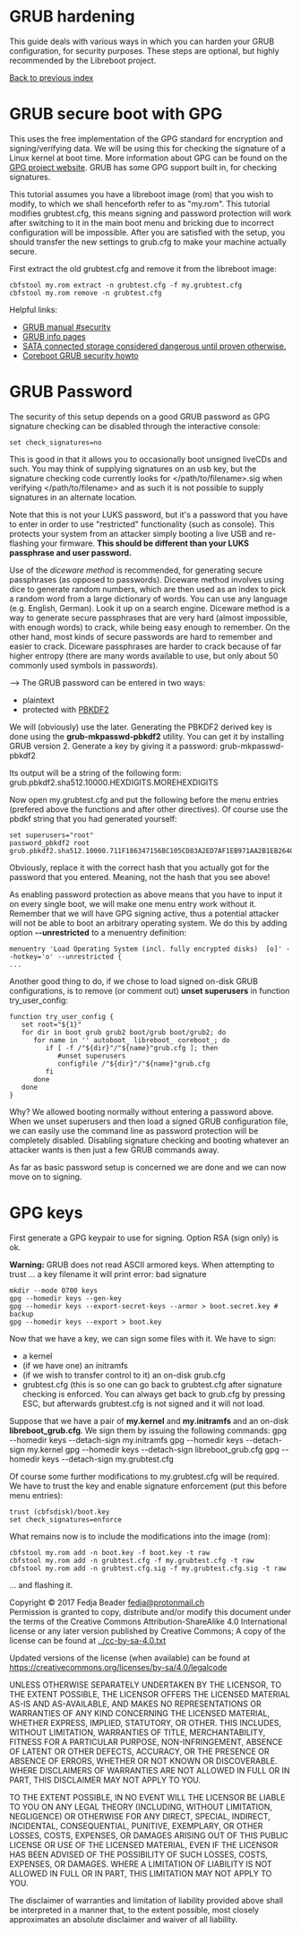 
GRUB hardening
==============

This guide deals with various ways in which you can harden your GRUB
configuration, for security purposes. These steps are optional, but
highly recommended by the Libreboot project.

[Back to previous index](./)



GRUB secure boot with GPG
=========================

This uses the free implementation of the GPG standard for encryption and
signing/verifying data. We will be using this for checking the signature
of a Linux kernel at boot time. More information about GPG can be found
on the [GPG project website](https://www.gnu.org/software/gnupg/). GRUB
has some GPG support built in, for checking signatures.

This tutorial assumes you have a libreboot image (rom) that you wish to
modify, to which we shall henceforth refer to as "my.rom". This
tutorial modifies grubtest.cfg, this means signing and password
protection will work after switching to it in the main boot menu and
bricking due to incorrect configuration will be impossible. After you
are satisfied with the setup, you should transfer the new settings to
grub.cfg to make your machine actually secure.

First extract the old grubtest.cfg and remove it from the libreboot
image:

    cbfstool my.rom extract -n grubtest.cfg -f my.grubtest.cfg
    cbfstool my.rom remove -n grubtest.cfg

Helpful links:

-   [GRUB manual
    \#security](https://www.gnu.org/software/grub/manual/html_node/Security.html#Security)
-   [GRUB info
    pages](http://git.savannah.gnu.org/cgit/grub.git/tree/docs/grub.texi)
-   [SATA connected storage considered dangerous until proven
    otherwise.](https://libreboot.org/faq/#firmware-hddssd)
-   [Coreboot GRUB security
    howto](https://www.coreboot.org/GRUB2#Security)



GRUB Password
=============

The security of this setup depends on a good GRUB password as GPG
signature checking can be disabled through the interactive console:

    set check_signatures=no

This is good in that it allows you to occasionally boot unsigned liveCDs
and such. You may think of supplying signatures on an usb key, but the
signature checking code currently looks for
</path/to/filename>.sig when verifying </path/to/filename>
and as such it is not possible to supply signatures in an alternate
location.

Note that this is not your LUKS password, but it's a password that you
have to enter in order to use "restricted" functionality (such as
console). This protects your system from an attacker simply booting a
live USB and re-flashing your firmware. **This should be different than
your LUKS passphrase and user password.**

Use of the *diceware method* is recommended, for generating secure
passphrases (as opposed to passwords). Diceware method involves using
dice to generate random numbers, which are then used as an index to pick
a random word from a large dictionary of words. You can use any language
(e.g. English, German). Look it up on a search engine. Diceware method
is a way to generate secure passphrases that are very hard (almost
impossible, with enough words) to crack, while being easy enough to
remember. On the other hand, most kinds of secure passwords are hard to
remember and easier to crack. Diceware passphrases are harder to crack
because of far higher entropy (there are many words available to use,
but only about 50 commonly used symbols in pass*words*).

\-->
The GRUB password can be entered in two ways:

-   plaintext
-   protected with [PBKDF2](https://en.wikipedia.org/wiki/Pbkdf2)

We will (obviously) use the later. Generating the PBKDF2 derived key is
done using the **grub-mkpasswd-pbkdf2** utility. You can get it by
installing GRUB version 2. Generate a key by giving it a password:
    grub-mkpasswd-pbkdf2

Its output will be a string of the following form:
grub.pbkdf2.sha512.10000.HEXDIGITS.MOREHEXDIGITS

Now open my.grubtest.cfg and put the following before the menu entries
(prefered above the functions and after other directives). Of course use
the pbdkf string that you had generated yourself:

    set superusers="root"
    password_pbkdf2 root grub.pbkdf2.sha512.10000.711F186347156BC105CD83A2ED7AF1EB971AA2B1EB2640172F34B0DEFFC97E654AF48E5F0C3B7622502B76458DA494270CC0EA6504411D676E6752FD1651E749.8DD11178EB8D1F633308FD8FCC64D0B243F949B9B99CCEADE2ECA11657A757D22025986B0FA116F1D5191E0A22677674C994EDBFADE62240E9D161688266A711

Obviously, replace it with the correct hash that you actually got for
the password that you entered. Meaning, not the hash that you see above!

As enabling password protection as above means that you have to input it
on every single boot, we will make one menu entry work without it.
Remember that we will have GPG signing active, thus a potential attacker
will not be able to boot an arbitrary operating system. We do this by
adding option **\--unrestricted** to a menuentry definition:

    menuentry 'Load Operating System (incl. fully encrypted disks)  [o]' --hotkey='o' --unrestricted {
    ...

Another good thing to do, if we chose to load signed on-disk GRUB
configurations, is to remove (or comment out) **unset superusers** in
function try\_user\_config:

    function try_user_config {
       set root="${1}"
       for dir in boot grub grub2 boot/grub boot/grub2; do
          for name in '' autoboot_ libreboot_ coreboot_; do
             if [ -f /"${dir}"/"${name}"grub.cfg ]; then
                #unset superusers
                configfile /"${dir}"/"${name}"grub.cfg
             fi
          done
       done
    }

Why? We allowed booting normally without entering a password above. When
we unset superusers and then load a signed GRUB configuration file, we
can easily use the command line as password protection will be
completely disabled. Disabling signature checking and booting whatever
an attacker wants is then just a few GRUB commands away.

As far as basic password setup is concerned we are done and we can now
move on to signing.



GPG keys
========

First generate a GPG keypair to use for signing. Option RSA (sign only)
is ok.

**Warning:** GRUB does not read ASCII armored keys. When attempting to
trust \... a key filename it will print error: bad signature

    mkdir --mode 0700 keys
    gpg --homedir keys --gen-key
    gpg --homedir keys --export-secret-keys --armor > boot.secret.key # backup
    gpg --homedir keys --export > boot.key

Now that we have a key, we can sign some files with it. We have to sign:

-   a kernel
-   (if we have one) an initramfs
-   (if we wish to transfer control to it) an on-disk grub.cfg
-   grubtest.cfg (this is so one can go back to grubtest.cfg after
    signature checking is enforced. You can always get back to grub.cfg
    by pressing ESC, but afterwards grubtest.cfg is not signed and it
    will not load.

Suppose that we have a pair of **my.kernel** and **my.initramfs** and an
on-disk **libreboot\_grub.cfg**. We sign them by issuing the following
commands:
    gpg --homedir keys --detach-sign my.initramfs
    gpg --homedir keys --detach-sign my.kernel
    gpg --homedir keys --detach-sign libreboot_grub.cfg
    gpg --homedir keys --detach-sign my.grubtest.cfg

Of course some further modifications to my.grubtest.cfg will be
required. We have to trust the key and enable signature enforcement (put
this before menu entries):

    trust (cbfsdisk)/boot.key
    set check_signatures=enforce

What remains now is to include the modifications into the image (rom):

    cbfstool my.rom add -n boot.key -f boot.key -t raw
    cbfstool my.rom add -n grubtest.cfg -f my.grubtest.cfg -t raw
    cbfstool my.rom add -n grubtest.cfg.sig -f my.grubtest.cfg.sig -t raw

\... and flashing it.



Copyright © 2017 Fedja Beader <fedja@protonmail.ch>\
Permission is granted to copy, distribute and/or modify this document
under the terms of the Creative Commons Attribution-ShareAlike 4.0
International license or any later version published by Creative
Commons; A copy of the license can be found at
[../cc-by-sa-4.0.txt](../cc-by-sa-4.0.txt)

Updated versions of the license (when available) can be found at
<https://creativecommons.org/licenses/by-sa/4.0/legalcode>

UNLESS OTHERWISE SEPARATELY UNDERTAKEN BY THE LICENSOR, TO THE EXTENT
POSSIBLE, THE LICENSOR OFFERS THE LICENSED MATERIAL AS-IS AND
AS-AVAILABLE, AND MAKES NO REPRESENTATIONS OR WARRANTIES OF ANY KIND
CONCERNING THE LICENSED MATERIAL, WHETHER EXPRESS, IMPLIED, STATUTORY,
OR OTHER. THIS INCLUDES, WITHOUT LIMITATION, WARRANTIES OF TITLE,
MERCHANTABILITY, FITNESS FOR A PARTICULAR PURPOSE, NON-INFRINGEMENT,
ABSENCE OF LATENT OR OTHER DEFECTS, ACCURACY, OR THE PRESENCE OR ABSENCE
OF ERRORS, WHETHER OR NOT KNOWN OR DISCOVERABLE. WHERE DISCLAIMERS OF
WARRANTIES ARE NOT ALLOWED IN FULL OR IN PART, THIS DISCLAIMER MAY NOT
APPLY TO YOU.

TO THE EXTENT POSSIBLE, IN NO EVENT WILL THE LICENSOR BE LIABLE TO YOU
ON ANY LEGAL THEORY (INCLUDING, WITHOUT LIMITATION, NEGLIGENCE) OR
OTHERWISE FOR ANY DIRECT, SPECIAL, INDIRECT, INCIDENTAL, CONSEQUENTIAL,
PUNITIVE, EXEMPLARY, OR OTHER LOSSES, COSTS, EXPENSES, OR DAMAGES
ARISING OUT OF THIS PUBLIC LICENSE OR USE OF THE LICENSED MATERIAL, EVEN
IF THE LICENSOR HAS BEEN ADVISED OF THE POSSIBILITY OF SUCH LOSSES,
COSTS, EXPENSES, OR DAMAGES. WHERE A LIMITATION OF LIABILITY IS NOT
ALLOWED IN FULL OR IN PART, THIS LIMITATION MAY NOT APPLY TO YOU.

The disclaimer of warranties and limitation of liability provided above
shall be interpreted in a manner that, to the extent possible, most
closely approximates an absolute disclaimer and waiver of all liability.

